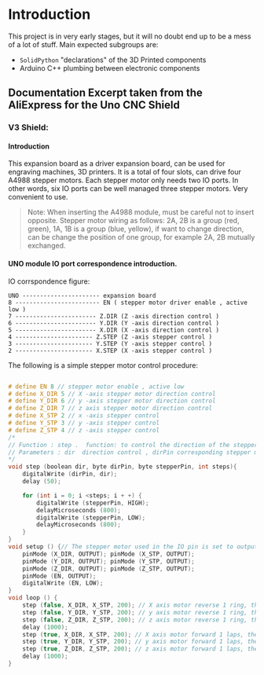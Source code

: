 # Introduction

This project is in very early stages, but it will no doubt end up to be a mess of a lot of stuff. Main expected subgroups are:
- `SolidPython` "declarations" of the 3D Printed components
- Arduino C++ plumbing between electronic components

## Documentation Excerpt taken from the AliExpress for the Uno CNC Shield

### V3 Shield:

#### Introduction
This expansion board as a driver expansion board, can be used for engraving machines, 3D printers.
It is a total of four slots, can drive four A4988 stepper motors. Each stepper motor only needs two IO ports. In other words, six IO ports can be well managed three stepper motors. Very convenient to use.

> Note: When inserting the A4988 module, must be careful not to insert opposite. Stepper motor wiring as follows: 2A, 2B is a group (red, green), 1A, 1B is a group (blue, yellow), if want to change direction, can be change the position of one group, for example 2A, 2B mutually exchanged.

#### UNO module IO port correspondence introduction.

IO corrspondence figure:
```
UNO ---------------------- expansion board
8 ------------------------ EN ( stepper motor driver enable , active low )
7 ----------------------- Z.DIR (Z -axis direction control )
6 ----------------------- Y.DIR (Y -axis direction control )
5 ----------------------- X.DIR (X -axis direction control )
4 ---------------------- Z.STEP (Z -axis stepper control )
3 ---------------------- Y.STEP (Y -axis stepper control )
2 ---------------------- X.STEP (X -axis stepper control )
```

The following is a simple stepper motor control procedure:

``` cpp

# define EN 8 // stepper motor enable , active low
# define X_DIR 5 // X -axis stepper motor direction control
# define Y_DIR 6 // y -axis stepper motor direction control
# define Z_DIR 7 // z axis stepper motor direction control
# define X_STP 2 // x -axis stepper control
# define Y_STP 3 // y -axis stepper control
# define Z_STP 4 // z -axis stepper control
/*
// Function : step .  function: to control the direction of the stepper motor , the number of steps .
// Parameters : dir  direction control , dirPin corresponding stepper motor DIR pin , stepperPin corresponding stepper motor " step " pin , Step number of step of no return value.
*/
void step (boolean dir, byte dirPin, byte stepperPin, int steps){
    digitalWrite (dirPin, dir);
    delay (50);

    for (int i = 0; i <steps; i + +) {
        digitalWrite (stepperPin, HIGH);
        delayMicroseconds (800);
        digitalWrite (stepperPin, LOW);
        delayMicroseconds (800);
    }
}
void setup () {// The stepper motor used in the IO pin is set to output
    pinMode (X_DIR, OUTPUT); pinMode (X_STP, OUTPUT);
    pinMode (Y_DIR, OUTPUT); pinMode (Y_STP, OUTPUT);
    pinMode (Z_DIR, OUTPUT); pinMode (Z_STP, OUTPUT);
    pinMode (EN, OUTPUT);
    digitalWrite (EN, LOW);
}
void loop () {
    step (false, X_DIR, X_STP, 200); // X axis motor reverse 1 ring, the 200 step is a circle.
    step (false, Y_DIR, Y_STP, 200); // y axis motor reverse 1 ring, the 200 step is a circle.
    step (false, Z_DIR, Z_STP, 200); // z axis motor reverse 1 ring, the 200 step is a circle.
    delay (1000);
    step (true, X_DIR, X_STP, 200); // X axis motor forward 1 laps, the 200 step is a circle.
    step (true, Y_DIR, Y_STP, 200); // y axis motor forward 1 laps, the 200 step is a circle.
    step (true, Z_DIR, Z_STP, 200); // z axis motor forward 1 laps, the 200 step is a circle.
    delay (1000);
}
```